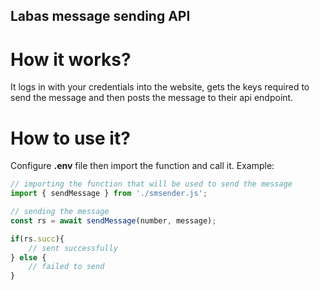 ## Labas message sending API
# How it works?
It logs in with your credentials into the website, gets the keys required to send the message and then posts the message to their api endpoint.
# How to use it?
Configure **.env** file then import the function and call it. Example:
```js
// importing the function that will be used to send the message
import { sendMessage } from './smsender.js';

// sending the message
const rs = await sendMessage(number, message);

if(rs.succ){
    // sent successfully
} else {
    // failed to send
}
```